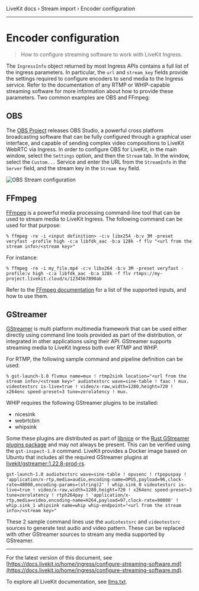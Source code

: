 LiveKit docs › Stream import › Encoder configuration

---

# Encoder configuration

> How to configure streaming software to work with LiveKit Ingress.

The `IngressInfo` object returned by most Ingress APIs contains a full list of the ingress parameters. In particular, the `url` and `stream_key` fields provide the settings required to configure encoders to send media to the Ingress service. Refer to the documentation of any RTMP or WHIP-capable streaming software for more information about how to provide these parameters. Two common examples are OBS and FFmpeg:

## OBS

The [OBS Project](https://obsproject.com/) releases OBS Studio, a powerful cross platform broadcasting software that can be fully configured through a graphical user interface, and capable of sending complex video compositions to LiveKit WebRTC via Ingress. In order to configure OBS for LiveKit, in the main window, select the `Settings` option, and then the `Stream` tab. In the window, select the `Custom...` Service and enter the URL from the `StreamInfo` in the `Server` field, and the stream key in the `Stream Key` field.

![OBS Stream configuration](/images/ingress/obs_ingress_settings.png)

## FFmpeg

[FFmpeg](https://ffmpeg.org/) is a powerful media processing command-line tool that can be used to stream media to LiveKit Ingress. The following command can be used for that purpose:

```shell
% ffmpeg -re -i <input definition> -c:v libx254 -b:v 3M -preset veryfast -profile high -c:a libfdk_aac -b:a 128k -f flv "<url from the stream info>/<stream key>"

```

For instance:

```shell
% ffmpeg -re -i my_file.mp4 -c:v libx264 -b:v 3M -preset veryfast -profile:v high -c:a libfdk_aac -b:a 128k -f flv rtmps://my-project.livekit.cloud/x/1234567890ab

```

Refer to the [FFmpeg documentation](https://ffmpeg.org/ffmpeg.html) for a list of the supported inputs, and how to use them.

## GStreamer

[GStreamer](https://gstreamer.freedesktop.org/) is multi platform multimedia framework that can be used either directly using command line tools provided as part of the distribution, or integrated in other applications using their API. GStreamer supports streaming media to LiveKit Ingress both over RTMP and WHIP.

For RTMP, the following sample command and pipeline definition can be used:

```shell
% gst-launch-1.0 flvmux name=mux ! rtmp2sink location="<url from the stream info>/<stream key>" audiotestsrc wave=sine-table ! faac ! mux. videotestsrc is-live=true ! video/x-raw,width=1280,height=720 ! x264enc speed-preset=3 tune=zerolatency ! mux.

```

WHIP requires the following GStreamer plugins to be installed:

- nicesink
- webrtcbin
- whipsink

Some these plugins are distributed as part of [libnice](https://libnice.freedesktop.org) or the [Rust GStreamer plugins package](https://gitlab.freedesktop.org/gstreamer/gst-plugins-rs) and may not always be present. This can be verified using the `gst-inspect-1.0` command. LiveKit provides a Docker image based on Ubuntu that includes all the required GStreamer plugins at [livekit/gstreamer:1.22.8-prod-rs](https://hub.docker.com/layers/livekit/gstreamer/1.22.8-prod-rs/images/sha256-1a4d7ef428875550400430a57acf0759f1cb02771dbac2501b2d3fbe2f1ce74e?context=explore).

```shell
gst-launch-1.0 audiotestsrc wave=sine-table ! opusenc ! rtpopuspay ! 'application/x-rtp,media=audio,encoding-name=OPUS,payload=96,clock-rate=48000,encoding-params=(string)2' ! whip.sink_0 videotestsrc is-live=true ! video/x-raw,width=1280,height=720 ! x264enc speed-preset=3 tune=zerolatency ! rtph264pay ! 'application/x-rtp,media=video,encoding-name=H264,payload=97,clock-rate=90000' ! whip.sink_1 whipsink name=whip whip-endpoint="<url from the stream info>/<stream key>"

```

These 2 sample command lines use the `audiotestsrc` and `videotestsrc` sources to generate test audio and video pattern. These can be replaced with other GStreamer sources to stream any media supported by GStreamer.

---


For the latest version of this document, see [https://docs.livekit.io/home/ingress/configure-streaming-software.md](https://docs.livekit.io/home/ingress/configure-streaming-software.md).

To explore all LiveKit documentation, see [llms.txt](https://docs.livekit.io/llms.txt).